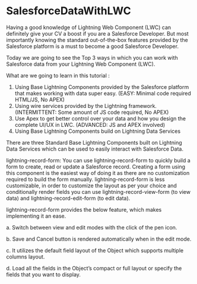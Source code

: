 # SalesforceDataWithLWC
Having a good knowledge of Lightning Web Component (LWC) can definitely give your CV a boost if you are a Salesforce Developer. But most importantly knowing the standard out-of-the-box features provided by the Salesforce platform is a must to become a good Salesforce Developer.

Today we are going to see the Top 3 ways in which you can work with Salesforce data from your Lightning Web Component (LWC).

What are we going to learn in this tutorial :

1. Using Base Lightning Components provided by the Salesforce platform that makes working with data super easy. (EASY: Minimal code required HTML/JS, No APEX)
2. Using wire services provided by the Lightning framework. (INTERMITTENT: Some amount of JS code required, No APEX)
3. Use Apex to get better control over your data and how you design the complete UI/UX in LWC. (ADVANCED: JS and APEX involved)
4. Using Base Lightning Components build on Lightning Data Services

There are three Standard Base Lightning Components built on Lightning Data Services which can be used to easily interact with Salesforce Data.

lightning-record-form: You can use lightning-record-form to quickly build a form to create, read or update a Salesforce record. Creating a form using this component is the easiest way of doing it as there are no customization required to build the form manually.
lightning-record-form is less customizable, in order to customize the layout as per your choice and conditionally render fields you can use lightning-record-view-form (to view data) and lightning-record-edit-form (to edit data).

lightning-record-form provides the below feature, which makes implementing it an ease.

a. Switch between view and edit modes with the click of the pen icon.

b. Save and Cancel button is rendered automatically when in the edit mode.

c. It utilizes the default field layout of the Object which supports multiple columns layout.

d. Load all the fields in the Object’s compact or full layout or specify the fields that you want to display.
